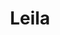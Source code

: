---
title: Leila
date: 
draft: false

# descripcion
description : Pulsera de plata 925 y nácar

materials: Plata 925

color: Plateado y nácar multicolor

dimensions: 18,5cm largo

code: 03-24-0611

type: "Pulseras"

categories: []

price: $6.230,00

# Images
# first image will be shown in the product page
images:
  # - image: "images/path_to_image"
  # La ubicacion de las imagenes es imagenes/Pulseras/Pulseras.Nácar/03-24-0611-leila
  - image: "./images/pulseras/nácar/03-24-0611.JPG"
---